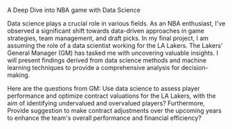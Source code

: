 A Deep Dive into NBA game with Data Science

Data science plays a crucial role in various fields. As an NBA enthusiast, I've observed a significant shift towards data-driven approaches in game strategies, team management, and draft picks. In my final project, I am assuming the role of a data scientist working for the LA Lakers. The Lakers' General Manager (GM) has tasked me with uncovering valuable insights. I will present findings derived from data science methods and machine learning techniques to provide a comprehensive analysis for decision-making.

Here are the questions from GM:
Use data science to assess player performance and optimize contract valuations for the LA Lakers, with the aim of identifying undervalued and overvalued players?
Furthermore, Provide suggestion to make contract adjustments over the upcoming years to enhance the team's overall performance and financial efficiency?
